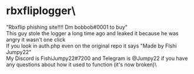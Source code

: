 # rbxfliplogger\
"Rbxflip phishing site!!!! Dm bobbob#0001 to buy"\
This guy stole the logger a long time ago and leaked it because he was angry it wasn't one click\
If you look in auth.php even on the original repo it says "Made by FIshi Jumpy22"\
My Discord is FishiJumpy22#7200 and Telegram is @Jumpy22 if you have any questions about how it used to function (it's now broken)\
